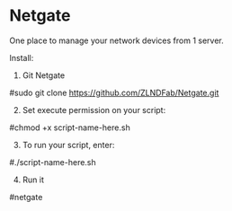 # Netgate
One place to manage your network devices from 1 server.


Install:
1. Git Netgate

#sudo git clone https://github.com/ZLNDFab/Netgate.git

2. Set execute permission on your script:

#chmod +x script-name-here.sh

3. To run your script, enter:

#./script-name-here.sh

4. Run it

#netgate
